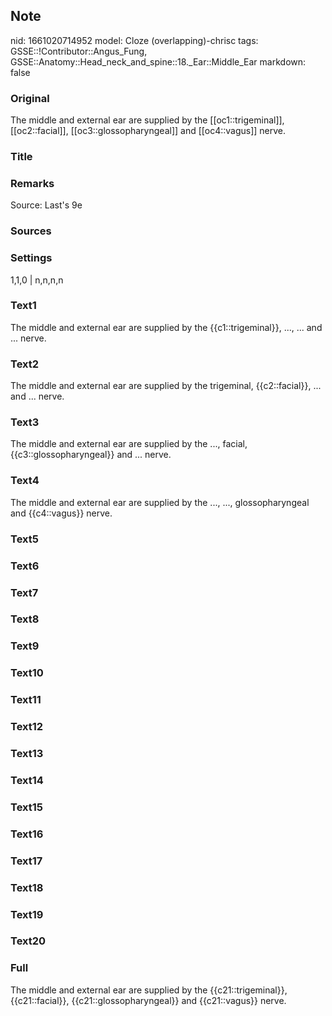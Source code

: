 ## Note
nid: 1661020714952
model: Cloze (overlapping)-chrisc
tags: GSSE::!Contributor::Angus_Fung, GSSE::Anatomy::Head_neck_and_spine::18._Ear::Middle_Ear
markdown: false

### Original
The middle and external ear are supplied by the [[oc1::trigeminal]], [[oc2::facial]], [[oc3::glossopharyngeal]] and [[oc4::vagus]] nerve.

### Title


### Remarks
Source: Last's 9e

### Sources


### Settings
1,1,0 | n,n,n,n

### Text1
The middle and external ear are supplied by the {{c1::trigeminal}}, ..., ... and ... nerve.

### Text2
The middle and external ear are supplied by the trigeminal, {{c2::facial}}, ... and ... nerve.

### Text3
The middle and external ear are supplied by the ..., facial, {{c3::glossopharyngeal}} and ... nerve.

### Text4
The middle and external ear are supplied by the ..., ..., glossopharyngeal and {{c4::vagus}} nerve.

### Text5


### Text6


### Text7


### Text8


### Text9


### Text10


### Text11


### Text12


### Text13


### Text14


### Text15


### Text16


### Text17


### Text18


### Text19


### Text20


### Full
The middle and external ear are supplied by the {{c21::trigeminal}}, {{c21::facial}}, {{c21::glossopharyngeal}} and {{c21::vagus}} nerve.
